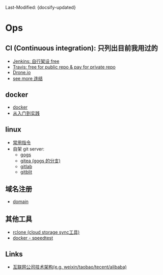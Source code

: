 Last-Modified: {docsify-updated}

# Ops

## CI (Continuous integration): 只列出目前我用过的

- [Jenkins: 自行架设 free](/ops/ci/jenkins.md)
- [Travis: free for public repo & pay for private repo](/ops/ci/travis.md)
- [Drone.io](https://drone.io/)
- [see more 连结](https://ithelp.ithome.com.tw/articles/10187137)

## docker

- [docker](/ops/docker/README.md#docker)
- [从入门到实践](https://yeasy.gitbooks.io/docker_practice/)

## linux

- [常用指令](/ops/linux/command.md#command)
- 自架 git server:
  - [gogs](https://github.com/gogits/gogs)
  - [gitea (gogs 的分支)](https://github.com/go-gitea/gitea)
  - [gitlab](https://about.gitlab.com/)
  - [gitblit](http://gitblit.com/)


## 域名注册

- [domain](/ops/domain/README.md#domain)

## 其他工具

- [rclone (cloud storage sync工具)](https://rclone.org/docs/#fast-list)
- [docker - speedtest](https://hub.docker.com/r/tianon/speedtest/)

## Links

- [互联网公司技术架构(e.g. weixin/taobao/tecent/alibaba)](https://github.com/davideuler/architecture.of.internet-product)